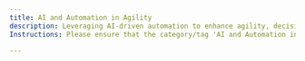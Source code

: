 ```yaml
---
title: AI and Automation in Agility
description: Leveraging AI-driven automation to enhance agility, decision-making, and software delivery.
Instructions: Please ensure that the category/tag 'AI and Automation in Agility' is only applied to content that specifically discusses leveraging AI-driven automation to enhance agility, decision-making, and software delivery.

---
```


